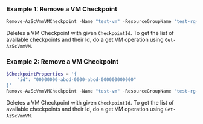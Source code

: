 ### Example 1: Remove a VM Checkpoint
```powershell
Remove-AzScVmmVMCheckpoint -Name "test-vm" -ResourceGroupName "test-rg-01" -CheckpointId "00000000-abcd-0000-abcd-000000000000"
```

Deletes a VM Checkpoint with given `CheckpointId`. To get the list of available checkpoints and their Id, do a get VM operation using `Get-AzScVmmVM`.

### Example 2: Remove a VM Checkpoint
```powershell
$CheckpointProperties = '{
    "id": "00000000-abcd-0000-abcd-000000000000"
}'
Remove-AzScVmmVMCheckpoint -Name "test-vm" -ResourceGroupName "test-rg-01" -JsonString $CheckpointProperties
```

Deletes a VM Checkpoint with given `CheckpointId`. To get the list of available checkpoints and their Id, do a get VM operation using `Get-AzScVmmVM`.